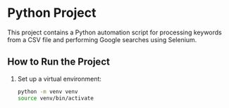 # Python Project

This project contains a Python automation script for processing keywords from a CSV file and performing Google searches using Selenium.

## How to Run the Project

1. Set up a virtual environment:
   ```bash
   python -m venv venv
   source venv/bin/activate
